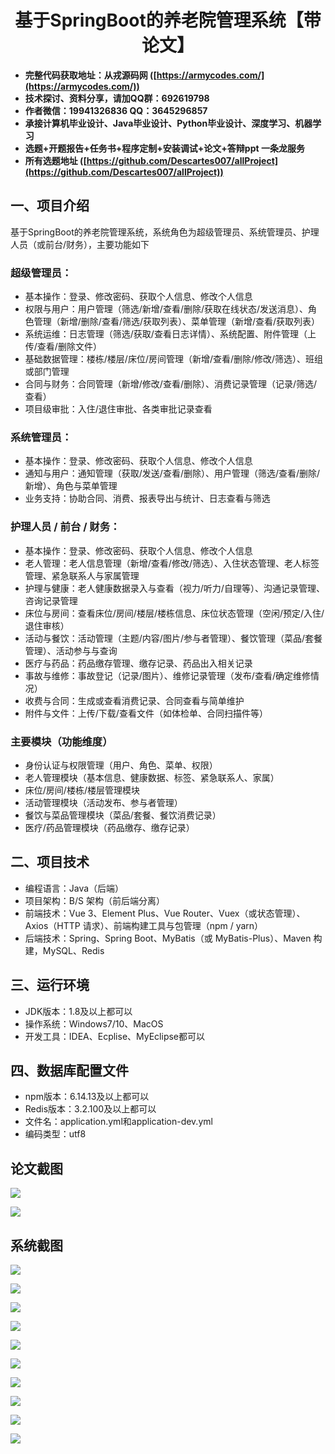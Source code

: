 <h1 align="center">基于SpringBoot的养老院管理系统【带论文】</h1></p>

- <b>完整代码获取地址：从戎源码网 ([https://armycodes.com/](https://armycodes.com/))</b>
- <b>技术探讨、资料分享，请加QQ群：692619798</b>
- <b>作者微信：19941326836  QQ：3645296857</b>
- <b>承接计算机毕业设计、Java毕业设计、Python毕业设计、深度学习、机器学习</b>
- <b>选题+开题报告+任务书+程序定制+安装调试+论文+答辩ppt 一条龙服务</b>
- <b>所有选题地址 ([https://github.com/Descartes007/allProject](https://github.com/Descartes007/allProject)) </b>

## 一、项目介绍

基于SpringBoot的养老院管理系统，系统角色为超级管理员、系统管理员、护理人员（或前台/财务），主要功能如下
### 超级管理员：
- 基本操作：登录、修改密码、获取个人信息、修改个人信息
- 权限与用户：用户管理（筛选/新增/查看/删除/获取在线状态/发送消息）、角色管理（新增/删除/查看/筛选/获取列表）、菜单管理（新增/查看/获取列表）
- 系统运维：日志管理（筛选/获取/查看日志详情）、系统配置、附件管理（上传/查看/删除文件）
- 基础数据管理：楼栋/楼层/床位/房间管理（新增/查看/删除/修改/筛选）、班组或部门管理
- 合同与财务：合同管理（新增/修改/查看/删除）、消费记录管理（记录/筛选/查看）
- 项目级审批：入住/退住审批、各类审批记录查看
### 系统管理员：
- 基本操作：登录、修改密码、获取个人信息、修改个人信息
- 通知与用户：通知管理（获取/发送/查看/删除）、用户管理（筛选/查看/删除/新增）、角色与菜单管理
- 业务支持：协助合同、消费、报表导出与统计、日志查看与筛选
### 护理人员 / 前台 / 财务：
- 基本操作：登录、修改密码、获取个人信息、修改个人信息
- 老人管理：老人信息管理（新增/查看/修改/筛选）、入住状态管理、老人标签管理、紧急联系人与家属管理
- 护理与健康：老人健康数据录入与查看（视力/听力/自理等）、沟通记录管理、咨询记录管理
- 床位与房间：查看床位/房间/楼层/楼栋信息、床位状态管理（空闲/预定/入住/退住审核）
- 活动与餐饮：活动管理（主题/内容/图片/参与者管理）、餐饮管理（菜品/套餐管理）、活动参与与查询
- 医疗与药品：药品缴存管理、缴存记录、药品出入相关记录
- 事故与维修：事故登记（记录/图片）、维修记录管理（发布/查看/确定维修情况）
- 收费与合同：生成或查看消费记录、合同查看与简单维护
- 附件与文件：上传/下载/查看文件（如体检单、合同扫描件等）
### 主要模块（功能维度）
- 身份认证与权限管理（用户、角色、菜单、权限）
- 老人管理模块（基本信息、健康数据、标签、紧急联系人、家属）
- 床位/房间/楼栋/楼层管理模块
- 活动管理模块（活动发布、参与者管理）
- 餐饮与菜品管理模块（菜品/套餐、餐饮消费记录）
- 医疗/药品管理模块（药品缴存、缴存记录）

## 二、项目技术

- 编程语言：Java（后端）
- 项目架构：B/S 架构（前后端分离）
- 前端技术：Vue 3、Element Plus、Vue Router、Vuex（或状态管理）、Axios（HTTP 请求）、前端构建工具与包管理（npm / yarn）
- 后端技术：Spring、Spring Boot、MyBatis（或 MyBatis-Plus）、Maven 构建，MySQL、Redis


## 三、运行环境

- JDK版本：1.8及以上都可以
- 操作系统：Windows7/10、MacOS
- 开发工具：IDEA、Ecplise、MyEclipse都可以

## 四、数据库配置文件

- npm版本：6.14.13及以上都可以
- Redis版本：3.2.100及以上都可以
- 文件名：application.yml和application-dev.yml
- 编码类型：utf8

## 论文截图

![](screenshot/1.png)

![](screenshot/2.png)

## 系统截图

![](screenshot/3.png)

![](screenshot/4.png)

![](screenshot/5.png)

![](screenshot/6.png)

![](screenshot/7.png)

![](screenshot/8.png)

![](screenshot/9.png)

![](screenshot/10.png)

![](screenshot/11.png)

![](screenshot/12.png)

